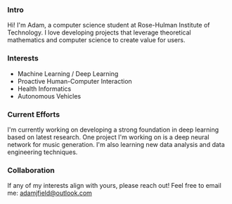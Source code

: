 ### Intro
Hi! I'm Adam, a computer science student at Rose-Hulman Institute of Technology. I love developing projects that leverage theoretical mathematics and computer science to create value for users.

### Interests
- Machine Learning / Deep Learning
- Proactive Human-Computer Interaction
- Health Informatics
- Autonomous Vehicles

### Current Efforts
I'm currently working on developing a strong foundation in deep learning based on latest research. One project I'm working on is a deep neural network for music generation. 
I'm also learning new data analysis and data engineering techniques.

### Collaboration
If any of my interests align with yours, please reach out! Feel free to email me: adamjfield@outlook.com
